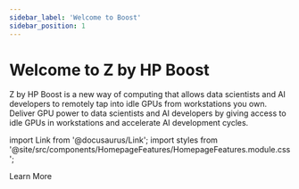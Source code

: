 ```yaml
---
sidebar_label: 'Welcome to Boost'
sidebar_position: 1
---
```


# Welcome to Z by HP Boost

Z by HP Boost is a new way of computing that allows data scientists and AI developers to remotely tap into idle GPUs from workstations you own. Deliver GPU power to data scientists and AI developers by giving access to idle GPUs in workstations and accelerate AI development cycles.

import Link from '@docusaurus/Link';
import styles from '@site/src/components/HomepageFeatures/HomepageFeatures.module.css';

<Link className={styles.textBtn} style={{ margin: 0 }} to="https://www.hp.com/us-en/workstations/z-boost.html">
    <span>Learn More</span>
</Link>
